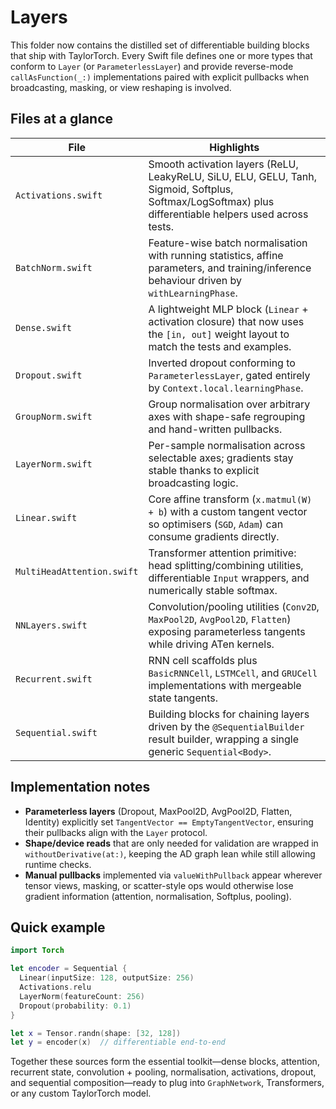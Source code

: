 # Layers

This folder now contains the distilled set of differentiable building blocks that ship with TaylorTorch. Every Swift file defines one or more types that conform to `Layer` (or `ParameterlessLayer`) and provide reverse-mode `callAsFunction(_:)` implementations paired with explicit pullbacks when broadcasting, masking, or view reshaping is involved.

## Files at a glance

| File | Highlights |
| --- | --- |
| `Activations.swift` | Smooth activation layers (ReLU, LeakyReLU, SiLU, ELU, GELU, Tanh, Sigmoid, Softplus, Softmax/LogSoftmax) plus differentiable helpers used across tests. |
| `BatchNorm.swift` | Feature-wise batch normalisation with running statistics, affine parameters, and training/inference behaviour driven by `withLearningPhase`. |
| `Dense.swift` | A lightweight MLP block (`Linear` + activation closure) that now uses the `[in, out]` weight layout to match the tests and examples. |
| `Dropout.swift` | Inverted dropout conforming to `ParameterlessLayer`, gated entirely by `Context.local.learningPhase`. |
| `GroupNorm.swift` | Group normalisation over arbitrary axes with shape-safe regrouping and hand-written pullbacks. |
| `LayerNorm.swift` | Per-sample normalisation across selectable axes; gradients stay stable thanks to explicit broadcasting logic. |
| `Linear.swift` | Core affine transform (`x.matmul(W) + b`) with a custom tangent vector so optimisers (`SGD`, `Adam`) can consume gradients directly. |
| `MultiHeadAttention.swift` | Transformer attention primitive: head splitting/combining utilities, differentiable `Input` wrappers, and numerically stable softmax. |
| `NNLayers.swift` | Convolution/pooling utilities (`Conv2D`, `MaxPool2D`, `AvgPool2D`, `Flatten`) exposing parameterless tangents while driving ATen kernels. |
| `Recurrent.swift` | RNN cell scaffolds plus `BasicRNNCell`, `LSTMCell`, and `GRUCell` implementations with mergeable state tangents. |
| `Sequential.swift` | Building blocks for chaining layers driven by the `@SequentialBuilder` result builder, wrapping a single generic `Sequential<Body>`. |

## Implementation notes

- **Parameterless layers** (Dropout, MaxPool2D, AvgPool2D, Flatten, Identity) explicitly set `TangentVector == EmptyTangentVector`, ensuring their pullbacks align with the `Layer` protocol.
- **Shape/device reads** that are only needed for validation are wrapped in `withoutDerivative(at:)`, keeping the AD graph lean while still allowing runtime checks.
- **Manual pullbacks** implemented via `valueWithPullback` appear wherever tensor views, masking, or scatter-style ops would otherwise lose gradient information (attention, normalisation, Softplus, pooling).

## Quick example

```swift
import Torch

let encoder = Sequential {
  Linear(inputSize: 128, outputSize: 256)
  Activations.relu
  LayerNorm(featureCount: 256)
  Dropout(probability: 0.1)
}

let x = Tensor.randn(shape: [32, 128])
let y = encoder(x)  // differentiable end-to-end
```

Together these sources form the essential toolkit—dense blocks, attention, recurrent state, convolution + pooling, normalisation, activations, dropout, and sequential composition—ready to plug into `GraphNetwork`, Transformers, or any custom TaylorTorch model.
